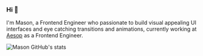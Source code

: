 ### Hi 👋

I'm Mason, a Frontend Engineer who passionate to build visual appealing UI interfaces and eye catching transitions and animations, currently working at [Aesop](https://www.aesop.com/au/) as a Frontend Engineer. 


![Mason GitHub's stats](https://github-readme-stats.vercel.app/api?username=masonwongcs&show_icons=true&theme=transparent&text_color=ffffff&hide_border=true&include_all_commits=true&count_private=true)
